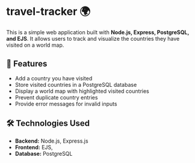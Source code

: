 # travel-tracker 🌍  

This is a simple web application built with **Node.js, Express, PostgreSQL, and EJS**. It allows users to track and visualize the countries they have visited on a world map.

## 🚀 Features  
- Add a country you have visited  
- Store visited countries in a PostgreSQL database  
- Display a world map with highlighted visited countries  
- Prevent duplicate country entries  
- Provide error messages for invalid inputs  

## 🛠️ Technologies Used  
- **Backend:** Node.js, Express.js  
- **Frontend:** EJS, 
- **Database:** PostgreSQL  
